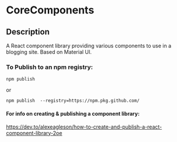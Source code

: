 # CoreComponents

## Description
A React component library providing various components to use in a blogging site. Based on Material UI.

### To Publish to an npm registry:
```shell
npm publish
```

or 

```
npm publish  --registry=https://npm.pkg.github.com/
```

#### For info on creating & publishing a component library:
https://dev.to/alexeagleson/how-to-create-and-publish-a-react-component-library-2oe